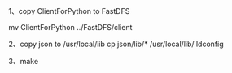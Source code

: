 1、copy ClientForPython to FastDFS

mv ClientForPython ../FastDFS/client


2、copy json to /usr/local/lib 
cp json/lib/* /usr/local/lib/
ldconfig


3、make
